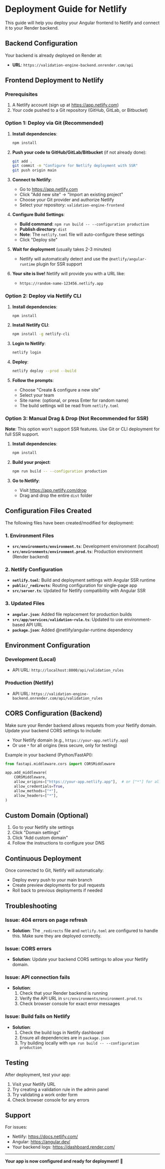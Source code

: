 # Deployment Guide for Netlify

This guide will help you deploy your Angular frontend to Netlify and connect it to your Render backend.

## Backend Configuration

Your backend is already deployed on Render at:
- **URL**: `https://validation-engine-backend.onrender.com/api`

## Frontend Deployment to Netlify

### Prerequisites
1. A Netlify account (sign up at https://app.netlify.com)
2. Your code pushed to a Git repository (GitHub, GitLab, or Bitbucket)

### Option 1: Deploy via Git (Recommended)

1. **Install dependencies**:
   ```bash
   npm install
   ```

2. **Push your code to GitHub/GitLab/Bitbucket** (if not already done):
   ```bash
   git add .
   git commit -m "Configure for Netlify deployment with SSR"
   git push origin main
   ```

3. **Connect to Netlify**:
   - Go to https://app.netlify.com
   - Click "Add new site" → "Import an existing project"
   - Choose your Git provider and authorize Netlify
   - Select your repository: `validation-engine-frontend`

4. **Configure Build Settings**:
   - **Build command**: `npm run build -- --configuration production`
   - **Publish directory**: `dist`
   - **Note**: The `netlify.toml` file will auto-configure these settings
   - Click "Deploy site"

5. **Wait for deployment** (usually takes 2-3 minutes)
   - Netlify will automatically detect and use the `@netlify/angular-runtime` plugin for SSR support

6. **Your site is live!** Netlify will provide you with a URL like:
   - `https://random-name-123456.netlify.app`

### Option 2: Deploy via Netlify CLI

1. **Install dependencies**:
   ```bash
   npm install
   ```

2. **Install Netlify CLI**:
   ```bash
   npm install -g netlify-cli
   ```

3. **Login to Netlify**:
   ```bash
   netlify login
   ```

4. **Deploy**:
   ```bash
   netlify deploy --prod --build
   ```

5. **Follow the prompts**:
   - Choose "Create & configure a new site"
   - Select your team
   - Site name: (optional, or press Enter for random name)
   - The build settings will be read from `netlify.toml`

### Option 3: Manual Drag & Drop (Not Recommended for SSR)

**Note**: This option won't support SSR features. Use Git or CLI deployment for full SSR support.

1. **Install dependencies**:
   ```bash
   npm install
   ```

2. **Build your project**:
   ```bash
   npm run build -- --configuration production
   ```

3. **Go to Netlify**:
   - Visit https://app.netlify.com/drop
   - Drag and drop the entire `dist` folder

## Configuration Files Created

The following files have been created/modified for deployment:

### 1. Environment Files
- **`src/environments/environment.ts`**: Development environment (localhost)
- **`src/environments/environment.prod.ts`**: Production environment (Render backend)

### 2. Netlify Configuration
- **`netlify.toml`**: Build and deployment settings with Angular SSR runtime
- **`public/_redirects`**: Routing configuration for single-page app
- **`src/server.ts`**: Updated for Netlify compatibility with Angular SSR

### 3. Updated Files
- **`angular.json`**: Added file replacement for production builds
- **`src/app/services/validation-rule.ts`**: Updated to use environment-based API URL
- **`package.json`**: Added @netlify/angular-runtime dependency

## Environment Configuration

### Development (Local)
- API URL: `http://localhost:8000/api/validation_rules`

### Production (Netlify)
- API URL: `https://validation-engine-backend.onrender.com/api/validation_rules`

## CORS Configuration (Backend)

Make sure your Render backend allows requests from your Netlify domain. Update your backend CORS settings to include:
- Your Netlify domain (e.g., `https://your-app.netlify.app`)
- Or use `*` for all origins (less secure, only for testing)

Example in your backend (Python/FastAPI):
```python
from fastapi.middleware.cors import CORSMiddleware

app.add_middleware(
    CORSMiddleware,
    allow_origins=["https://your-app.netlify.app"],  # or ["*"] for all
    allow_credentials=True,
    allow_methods=["*"],
    allow_headers=["*"],
)
```

## Custom Domain (Optional)

1. Go to your Netlify site settings
2. Click "Domain settings"
3. Click "Add custom domain"
4. Follow the instructions to configure your DNS

## Continuous Deployment

Once connected to Git, Netlify will automatically:
- Deploy every push to your main branch
- Create preview deployments for pull requests
- Roll back to previous deployments if needed

## Troubleshooting

### Issue: 404 errors on page refresh
- **Solution**: The `_redirects` file and `netlify.toml` are configured to handle this. Make sure they are deployed correctly.

### Issue: CORS errors
- **Solution**: Update your backend CORS settings to allow your Netlify domain.

### Issue: API connection fails
- **Solution**: 
  1. Check that your Render backend is running
  2. Verify the API URL in `src/environments/environment.prod.ts`
  3. Check browser console for exact error messages

### Issue: Build fails on Netlify
- **Solution**:
  1. Check the build logs in Netlify dashboard
  2. Ensure all dependencies are in `package.json`
  3. Try building locally with `npm run build -- --configuration production`

## Testing

After deployment, test your app:
1. Visit your Netlify URL
2. Try creating a validation rule in the admin panel
3. Try validating a work order form
4. Check browser console for any errors

## Support

For issues:
- Netlify: https://docs.netlify.com/
- Angular: https://angular.dev/
- Your backend logs: https://dashboard.render.com/

---

**Your app is now configured and ready for deployment!** 🚀

